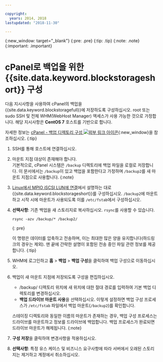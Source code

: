 ```yaml
---

copyright:
  years: 2014, 2018
lastupdated: "2018-11-30"

---
```

{:new_window: target="_blank"}
{:pre: .pre}
{:tip: .tip}
{:note: .note}
{:important: .important}

# cPanel로 백업을 위한 {{site.data.keyword.blockstorageshort}} 구성

다음 지시사항을 사용하여 cPanel의 백업을 {{site.data.keyword.blockstoragefull}}에 저장하도록 구성하십시오. root 또는 sudo SSH 및 전체 WHM(WebHost Manager) 액세스가 사용 가능한 것으로 가정합니다. 해당 지시사항은 **CentOS 7** 호스트를 기반으로 합니다.

자세한 정보는 [cPanel - 백업 디렉토리 구성 ![외부 링크 아이콘](../../icons/launch-glyph.svg "외부 링크 아이콘")](https://docs.cpanel.net/display/68Docs/Backup+Configuration#BackupConfiguration-ConfigureBackupDirectory){:new_window}을 참조하십시오.
{:tip}

1. SSH를 통해 호스트에 연결하십시오.

2. 마운트 지점 대상이 존재해야 합니다. <br />
   기본적으로, cPanel 시스템은 `/backup` 디렉토리에 백업 파일을 로컬로 저장합니다. 이 문서에서는 `/backup`이 있고 백업을 포함한다고 가정하며 `/backup2`를 새 마운트 지점으로 사용합니다.
   {:note}

3. [Linux에서 MPIO iSCSI LUN에 연결](accessing_block_storage_linux.html)에서 설명하는 대로 {{site.data.keyword.blockstorageshort}}를 구성하십시오. `/backup2`에 마운트하고 시작 시에 마운트가 사용되도록 이를 `/etc/fstab`에서 구성하십시오.

4. **선택사항**: 기존 백업을 새 스토리지로 복사하십시오. `rsync`를 사용할 수 있습니다.
   ```
   rsync -azv /backup/* /backup2/
   ```
   {: pre}

    이 명령은 데이터를 압축하고 전송하며, 이는 최대한 많은 양을 유지합니다(하드링크의 경우는 제외). 맨 끝에 간략한 설명이 포함된 전송 중인 파일 관련 정보를 제공합니다.
    {:tip}

5. WHM에 로그인하고 **홈** > **백업** > **백업 구성**을 클릭하여 백업 구성으로 이동하십시오.

6. 백업이 새 마운트 지점에 저장되도록 구성을 편집하십시오.
    - /backup/ 디렉토리 위치에 새 위치에 대한 절대 경로를 입력하여 기본 백업 디렉토리를 변경하십시오.
    - **백업 드라이브 마운트 사용**을 선택하십시오. 이렇게 설정하면 백업 구성 프로세스가 `/etc/fstab` 파일에서 백업 마운트(`/backup2`)를 확인합니다. <br />

    스테이징 디렉토리와 동일한 이름의 마운트가 존재하는 경우, 백업 구성 프로세스는 드라이브를 마운트하고 정보를 드라이브에 백업합니다. 백업 프로세스가 완료되면 드라이브 마운트가 해제됩니다.
    {:note}

7. **구성 저장**을 클릭하여 변경사항을 적용하십시오.

8. **선택사항**: 특정 유스 케이스 및 비즈니스 요구사항에 따라 서버에서 오래된 스토리지는 제거하고 계정에서 취소하십시오.
